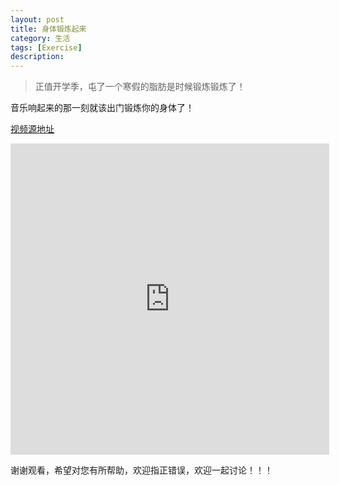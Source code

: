 ```yaml
---
layout: post
title: 身体锻炼起来
category: 生活
tags: [Exercise]
description: 
---
```


> 正值开学季，屯了一个寒假的脂肪是时候锻炼锻炼了！

音乐响起来的那一刻就该出门锻炼你的身体了！

[视频源地址](http://v.youku.com/v_show/id_XMjUyMTU1NTQwNA==.html?spm=a2h0k.8191407.0.0&from=s1.8-1-1.2)

<div align="center"> 
<iframe 
height="498" 
width="510" 
src="http://player.youku.com/embed/XMjUyMTU1NTQwNA==" 
frameborder="0" 
allowfullscreen>
</iframe>
</div>

谢谢观看，希望对您有所帮助，欢迎指正错误，欢迎一起讨论！！！

